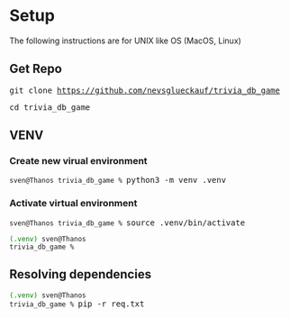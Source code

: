 # Setup 

The following instructions are for UNIX like OS (MacOS, Linux) 

## Get Repo

<kbd>git clone https://github.com/nevsglueckauf/trivia_db_game </kbd>

<kbd>cd trivia_db_game</kbd>



## VENV

### Create new virual environment
<code>sven@Thanos trivia_db_game % </code><kbd>python3 -m venv .venv</kbd>

### Activate virtual environment
<code>sven@Thanos trivia_db_game % </code><kbd>source .venv/bin/activate</kbd>

<code><span style="color:green">(.venv)</span> sven@Thanos trivia_db_game % </code>

## Resolving dependencies

<code><span style="color:green">(.venv)</span> sven@Thanos trivia_db_game % </code><kbd>pip -r req.txt</kbd>



